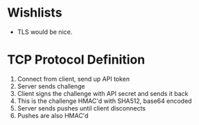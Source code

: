 # Wishlists

* TLS would be nice.

# TCP Protocol Definition

1. Connect from client, send up API token
1. Server sends challenge
1. Client signs the challenge with API secret and sends it back
  2. This is the challenge HMAC'd with SHA512, base64 encoded
1. Server sends pushes until client disconnects
  2. Pushes are also HMAC'd
